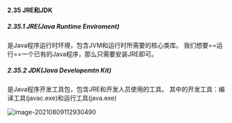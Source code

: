 #### 2.35 JRE和JDK

##### 2.35.1 JRE(Java Runtime Enviroment)

是Java程序运行时环境，包含JVM和运行时所需要的核心类库。
我们想要==运行==一个已有的Java程序，那么只需要安装JRE即可。

##### 2.35.2 JDK(Java Developemtn Kit)

是Java程序开发工具包，包含JRE和开发人员使用的工具。
其中的开发工具：编译工具(javac.exe)和运行工具(java.exe)

![image-20210809112930490](C:\Users\buwan\AppData\Roaming\Typora\typora-user-images\image-20210809112930490.png)

